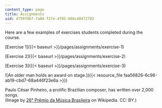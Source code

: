 ```yaml
---
content_type: page
title: Assignments
uid: 475970bf-7a88-f2fe-4f05-686c40d72782
---
```


Here are a few examples of exercises students completed during the course.

[Exercise 1]({{< baseurl >}}/pages/assignments/exercise-1)

[Exercise 2]({{< baseurl >}}/pages/assignments/exercise-2)

[Exercise 3]({{< baseurl >}}/pages/assignments/exercise-3)

![An older man holds an award on stage.]({{< resource_file faa56826-6c96-ab19-cbd7-68a446f23e6a >}})  

Paulo César Pinheiro, a prolific Brazilian composer, has written over 2,000 songs.  
(Image by [26° Prêmio da Música Brasileira](https://pt.wikipedia.org/wiki/Paulo_C%C3%A9sar_Pinheiro#/media/File:26_Pr%C3%AAmio_da_M%C3%BAsica_Brasileira_(18082039053).jpg) on Wikipedia. CC: BY.)